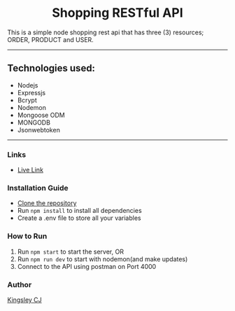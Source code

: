 <h1 style= "text-align:center">Shopping RESTful API</h1>

This is a simple node shopping rest api that has three (3) resources; ORDER, PRODUCT and USER.

---

## Technologies used:

* Nodejs
* Expressjs
* Bcrypt
* Nodemon
* Mongoose ODM
* MONGODB
* Jsonwebtoken

---

### Links

* [Live Link](www.render.com)

### Installation Guide

* [Clone the repository](https://github.com/kingsleycj/node-shopping-restful-api.git)
* Run `npm install` to install all dependencies
* Create a .env file to store all your variables

### How to Run

1. Run `npm start` to start the server, OR
2. Run `npm run dev` to start with nodemon(and make updates)
3. Connect to the API using postman on Port 4000

### Author 
[Kingsley CJ](https://github.com/kingsleycj)


